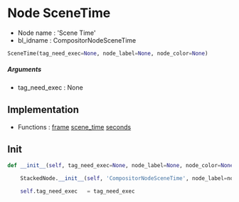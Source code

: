 # Node SceneTime

- Node name : 'Scene Time'
- bl_idname : CompositorNodeSceneTime


``` python
SceneTime(tag_need_exec=None, node_label=None, node_color=None)
```
##### Arguments

- tag_need_exec : None

## Implementation

- Functions : [frame](/docs/Compositor/Compositor.md#frame) [scene_time](/docs/Compositor/Compositor.md#scene_time) [seconds](/docs/Compositor/Compositor.md#seconds)

## Init

``` python
def __init__(self, tag_need_exec=None, node_label=None, node_color=None):

    StackedNode.__init__(self, 'CompositorNodeSceneTime', node_label=node_label, node_color=node_color)

    self.tag_need_exec   = tag_need_exec
```
